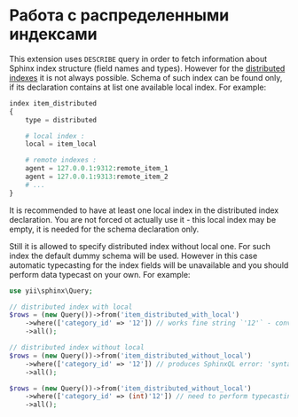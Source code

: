 Работа с распределенными индексами
================================

This extension uses `DESCRIBE` query in order to fetch information about Sphinx index structure (field names and types).
However for the [distributed indexes](http://sphinxsearch.com/docs/current.html#distributed) it is not always possible.
Schema of such index can be found only, if its declaration contains at list one available local index.
For example:

```php
index item_distributed
{
    type = distributed

    # local index :
    local = item_local

    # remote indexes :
    agent = 127.0.0.1:9312:remote_item_1
    agent = 127.0.0.1:9313:remote_item_2
    # ...
}
```

It is recommended to have at least one local index in the distributed index declaration. You are not forced ot actually
use it - this local index may be empty, it is needed for the schema declaration only.

Still it is allowed to specify distributed index without local one. For such index the default dummy schema will be used.
However in this case automatic typecasting for the index fields will be unavailable and you should perform data typecast
on your own.
For example:

```php
use yii\sphinx\Query;

// distributed index with local
$rows = (new Query())->from('item_distributed_with_local')
    ->where(['category_id' => '12']) // works fine string `'12'` - converted to integer `12`
    ->all();

// distributed index without local
$rows = (new Query())->from('item_distributed_without_local')
    ->where(['category_id' => '12']) // produces SphinxQL error: 'syntax error, unexpected QUOTED_STRING, expecting CONST_INT'
    ->all();

$rows = (new Query())->from('item_distributed_without_local')
    ->where(['category_id' => (int)'12']) // need to perform typecasting
    ->all();
```
